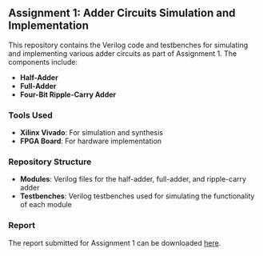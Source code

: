 ## Assignment 1: Adder Circuits Simulation and Implementation

This repository contains the Verilog code and testbenches for simulating and implementing various adder circuits as part of Assignment 1. The components include:

- **Half-Adder**
- **Full-Adder**
- **Four-Bit Ripple-Carry Adder**

### Tools Used
- **Xilinx Vivado**: For simulation and synthesis
- **FPGA Board**: For hardware implementation

### Repository Structure
- **Modules**: Verilog files for the half-adder, full-adder, and ripple-carry adder
- **Testbenches**: Verilog testbenches used for simulating the functionality of each module

### Report
The report submitted for Assignment 1 can be downloaded [here](https://github.com/aadarshram/MicroProcessorsLab_EE2016/blob/main/Assignment_1/Assgn1_Report.pdf).
